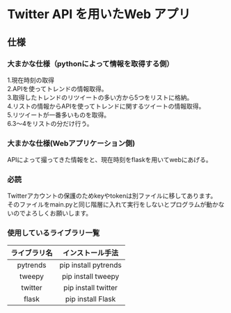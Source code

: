 # Twitter API を用いたWeb アプリ

## 仕様
### 大まかな仕様（pythonによって情報を取得する側）
1.現在時刻の取得  
2.APIを使ってトレンドの情報取得。  
3.取得したトレンドのリツイートの多い方から5つをリストに格納。  
4.リストの情報からAPIを使ってトレンドに関するツイートの情報取得。  
5.リツイートが一番多いものを取得。  
6.3～4をリストの分だけ行う。  

### 大まかな仕様(Webアプリケーション側)
APIによって撮ってきた情報をと、現在時刻をflaskを用いてwebにあげる。

### 必読
Twitterアカウントの保護のためkeyやtokenは別ファイルに移してあります。  
そのファイルをmain.pyと同じ階層に入れて実行をしないとプログラムが動かないのでよろしくお願いします。

### 使用しているライブラリ一覧
|ライブラリ名|インストール手法|
|:---:|:---:|
|pytrends|pip install pytrends|
|tweepy|pip install tweepy|
|twitter|pip install twitter|
|flask|pip install Flask|